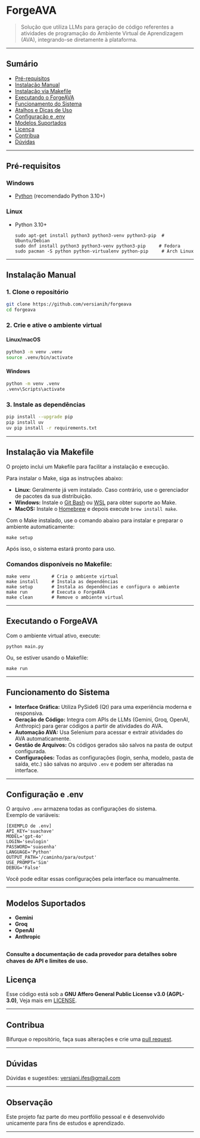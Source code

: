 # ForgeAVA

> Solução que utiliza LLMs para geração de código referentes a atividades de programação do Ambiente Virtual de Aprendizagem (AVA), integrando-se diretamente à plataforma.

---

## Sumário

- [Pré-requisitos](#pré-requisitos)
- [Instalação Manual](#instalação-manual)
- [Instalação via Makefile](#instalação-via-makefile)
- [Executando o ForgeAVA](#executando-o-forgeava)
- [Funcionamento do Sistema](#funcionamento-do-sistema)
- [Atalhos e Dicas de Uso](#atalhos-e-dicas-de-uso)
- [Configuração e .env](#configuração-e-env)
- [Modelos Suportados](#modelos-suportados)
- [Licença](#licença)
- [Contribua](#contribua)
- [Dúvidas](#dúvidas)

---

## Pré-requisitos

### Windows
- [Python](https://www.python.org/downloads/) (recomendado Python 3.10+)

### Linux
- Python 3.10+
  ```shell
  sudo apt-get install python3 python3-venv python3-pip  # Ubuntu/Debian
  sudo dnf install python3 python3-venv python3-pip     # Fedora
  sudo pacman -S python python-virtualenv python-pip     # Arch Linux
  ```

---

## Instalação Manual

### 1. Clone o repositório
```sh
git clone https://github.com/versianih/forgeava
cd forgeava
```

### 2. Crie e ative o ambiente virtual

#### Linux/macOS
```sh
python3 -m venv .venv
source .venv/bin/activate
```

#### Windows
```sh
python -m venv .venv
.venv\Scripts\activate
```

### 3. Instale as dependências
```sh
pip install --upgrade pip
pip install uv
uv pip install -r requirements.txt
```

---

## Instalação via Makefile

O projeto inclui um Makefile para facilitar a instalação e execução.

Para instalar o Make, siga as instruções abaixo:
- **Linux:** Geralmente já vem instalado. Caso contrário, use o gerenciador de pacotes da sua distribuição.
- **Windows:** Instale o [Git Bash](https://git-scm.com/downloads) ou [WSL](https://learn.microsoft.com/en-us/windows/wsl/install) para obter suporte ao Make.
- **MacOS:** Instale o [Homebrew](https://brew.sh/) e depois execute `brew install make`.

Com o Make instalado, use o comando abaixo para instalar e preparar o ambiente automaticamente:

```shell
make setup
```

Após isso, o sistema estará pronto para uso.

### Comandos disponíveis no Makefile:
```shell
make venv        # Cria o ambiente virtual
make install     # Instala as dependências
make setup       # Instala as dependências e configura o ambiente
make run         # Executa o ForgeAVA
make clean       # Remove o ambiente virtual
```

---

## Executando o ForgeAVA

Com o ambiente virtual ativo, execute:
```shell
python main.py
```
Ou, se estiver usando o Makefile:
```shell
make run
```

---

## Funcionamento do Sistema

- **Interface Gráfica:** Utiliza PySide6 (Qt) para uma experiência moderna e responsiva.
- **Geração de Código:** Integra com APIs de LLMs (Gemini, Groq, OpenAI, Anthropic) para gerar códigos a partir de atividades do AVA.
- **Automação AVA:** Usa Selenium para acessar e extrair atividades do AVA automaticamente.
- **Gestão de Arquivos:** Os códigos gerados são salvos na pasta de output configurada.
- **Configurações:** Todas as configurações (login, senha, modelo, pasta de saída, etc.) são salvas no arquivo `.env` e podem ser alteradas na interface.

---

## Configuração e .env

O arquivo `.env` armazena todas as configurações do sistema.  
Exemplo de variáveis:
```
[EXEMPLO de .env]
API_KEY='suachave'
MODEL='gpt-4o'
LOGIN='seulogin'
PASSWORD='suasenha'
LANGUAGE='Python'
OUTPUT_PATH='/caminho/para/output'
USE_PROMPT='Sim'
DEBUG='False'
```
Você pode editar essas configurações pela interface ou manualmente.

---

## Modelos Suportados

- **Gemini**
- **Groq**
- **OpenAI**
- **Anthropic**

<small><small>Consulte a documentação de cada provedor para detalhes sobre chaves de API e limites de uso.</small></small>
---

## Licença

Esse código está sob a **GNU Affero General Public License v3.0 (AGPL-3.0)**, Veja mais em [LICENSE](LICENSE).

---

## Contribua

Bifurque o repositório, faça suas alterações e crie uma [pull request](https://help.github.com/en/github/collaborating-with-issues-and-pull-requests/creating-a-pull-request).

---

## Dúvidas

Dúvidas e sugestões: versiani.ifes@gmail.com

---

## Observação

Este projeto faz parte do meu portfólio pessoal e é desenvolvido unicamente para fins de estudos e aprendizado.

---